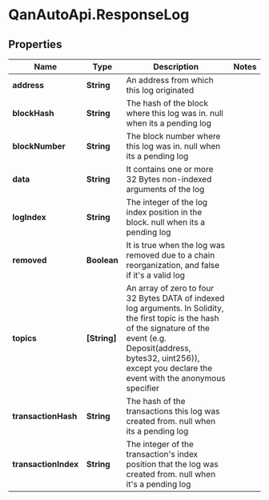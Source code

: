 # QanAutoApi.ResponseLog

## Properties

Name | Type | Description | Notes
------------ | ------------- | ------------- | -------------
**address** | **String** | An address from which this log originated | 
**blockHash** | **String** | The hash of the block where this log was in. null when its a pending log | 
**blockNumber** | **String** | The block number where this log was in. null when its a pending log | 
**data** | **String** | It contains one or more 32 Bytes non-indexed arguments of the log | 
**logIndex** | **String** | The integer of the log index position in the block. null when its a pending log | 
**removed** | **Boolean** | It is true when the log was removed due to a chain reorganization, and false if it&#39;s a valid log | 
**topics** | **[String]** | An array of zero to four 32 Bytes DATA of indexed log arguments. In Solidity, the first topic is the hash of the signature of the event (e.g. Deposit(address, bytes32, uint256)), except you declare the event with the anonymous specifier | 
**transactionHash** | **String** | The hash of the transactions this log was created from. null when its a pending log | 
**transactionIndex** | **String** | The integer of the transaction&#39;s index position that the log was created from. null when it&#39;s a pending log | 


